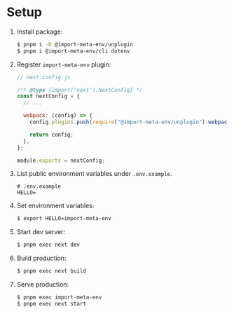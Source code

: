 # Setup

1. Install package:

   ```sh
   $ pnpm i -D @import-meta-env/unplugin
   $ pnpm i @import-meta-env/cli dotenv
   ```

1. Register `import-meta-env` plugin:

   ```js
   // next.config.js

   /** @type {import('next').NextConfig} */
   const nextConfig = {
     // ...

     webpack: (config) => {
       config.plugins.push(require("@import-meta-env/unplugin").webpack());

       return config;
     },
   };

   module.exports = nextConfig;
   ```

1. List public environment variables under `.env.example`.

   ```
   # .env.example
   HELLO=
   ```

1. Set environment variables:

   ```sh
   $ export HELLO=import-meta-env
   ```

1. Start dev server:

   ```sh
   $ pnpm exec next dev
   ```

1. Build production:

   ```sh
   $ pnpm exec next build
   ```

1. Serve production:

   ```sh
   $ pnpm exec import-meta-env
   $ pnpm exec next start
   ```
